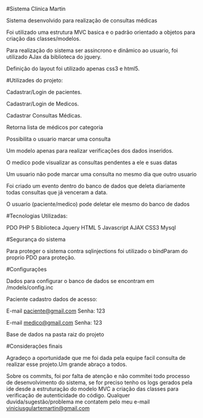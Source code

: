 #Sistema Clinica Martin


Sistema desenvolvido para realização de consultas médicas

Foi utilizado uma estrutura MVC basica e o padrão orientado a objetos 
para criação das classes/modelos.

Para realização do sistema ser assincrono e dinâmico ao usuario,
foi utilizado AJax da biblioteca do jquery.

Definição do layout foi utilizado apenas css3 e html5.



#Utilizades do projeto:

Cadastrar/Login de pacientes.

Cadastrar/Login de Medicos.

Cadastrar Consultas Médicas.

Retorna lista de médicos por categoria

Possibilita o usuario marcar uma consulta 

Um modelo apenas para realizar verificações dos dados inseridos.

O medico pode visualizar as consultas pendentes a ele e suas datas

Um usuario não pode marcar uma consulta no mesmo dia que outro usuario

Foi criado um evento dentro do banco de dados
que deleta diariamente todas consultas que já venceram a data.

O usuario (paciente/medico) pode deletar ele mesmo do banco de dados



#Tecnologias Utilizadas:

PDO
PHP 5
Biblioteca Jquery
HTML 5
Javascript
AJAX
CSS3
Mysql

#Segurança do sistema


Para proteger o sistema contra sqlinjections 
foi utilizado o bindParam do proprio PDO para proteção.

#Configurações

Dados para configurar o banco de dados se encontram em /models/config.inc

Paciente cadastro dados de acesso:

E-mail paciente@gmail.com Senha: 123

E-mail medico@gmail.com Senha: 123

Base de dados na pasta raiz do projeto

#Considerações finais

Agradeço a oportunidade que me foi dada pela equipe facil consulta de realizar
esse projeto.Um grande abraço a todos.

Sobre os commits, foi por falta de atenção e não commitei todo processo de desenvolvimento do sistema,
se for preciso tenho os logs gerados pela ide desde a estruturação do modelo MVC a criação das classes
para verificação de autenticidade do código.
Qualquer duvida/sugestão/problema me contatem pelo meu e-mail viniciusgulartemartin@gmail.com
